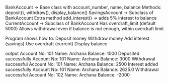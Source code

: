 BankAccount → Base class with
account_number, name, balance
Methods: deposit(), withdraw(), display_balance()
SavingsAccount → Subclass of BankAccount
Extra method add_interest() → adds 5% interest to balance
CurrentAccount → Subclass of BankAccount
Has overdraft_limit (default 5000)
Allows withdrawal even if balance is not enough, within overdraft limit

Program shows how to:
Deposit money
Withdraw money
Add interest (savings)
Use overdraft (current)
Display balance

output
Account No: 101
Name: Archana
Balance: 1000
Deposited successfully
Account No: 101
Name: Archana
Balance: 3000
Withdrawal successful
Account No: 101
Name: Archana
Balance: 2500
Interest added successfully
Account No: 101
Name: Archana
Balance: 2625.0
Withdrawal successful
Account No: 102
Name: Archana
Balance: -2000
